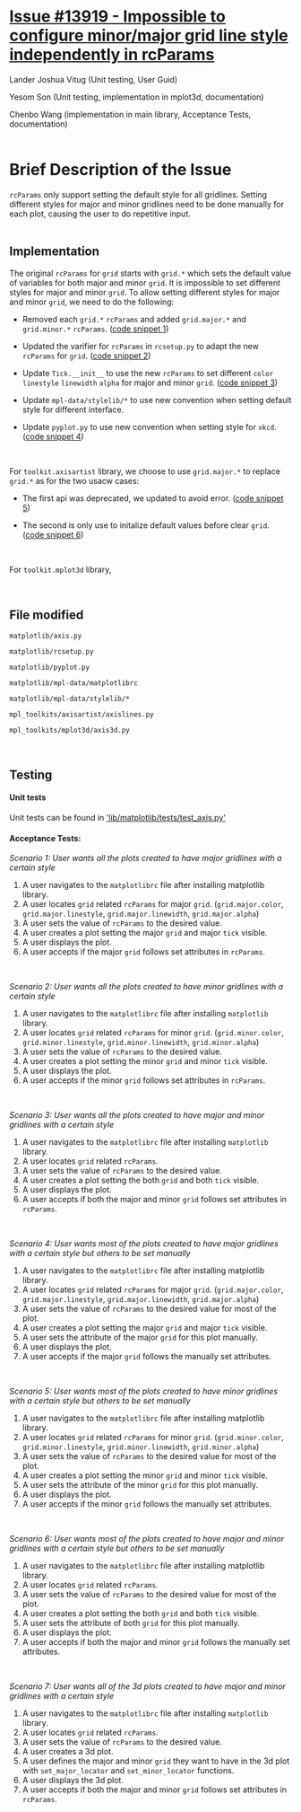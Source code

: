 # [Issue #13919 - Impossible to configure minor/major grid line style independently in rcParams](https://github.com/matplotlib/matplotlib/issues/13919)
Lander Joshua Vitug (Unit testing, User Guid)

Yesom Son (Unit testing, implementation in mplot3d, documentation)

Chenbo Wang (implementation in main library, Acceptance Tests, documentation) 
<br /><br />

# **Brief Description of the Issue**

`rcParams` only support setting the default style for all gridlines.  Setting different styles for major and minor gridlines need to be done manually for each plot, causing the user to do repetitive input.  
<br />

## **Implementation**

The original `rcParams` for `grid` starts with `grid.*` which sets the default value of variables for both major and minor `grid`.  It is impossible to set different styles for major and minor `grid`.  To allow setting different styles for major and minor `grid`, we need to do the following:

- Removed each `grid.*` `rcParams` and added `grid.major.*` and `grid.minor.*` `rcParams`.  ([code snippet 1]())  

- Updated the varifier for `rcParams` in `rcsetup.py` to adapt the new `rcParams` for `grid`.  ([code snippet 2]()) 

- Update `Tick.__init__` to use the new `rcParams` to set different `color` `linestyle` `linewidth` `alpha` for major and minor `grid`.  ([code snippet 3]()) 

- Update `mpl-data/stylelib/*` to use new convention when setting default style for different interface.

- Update `pyplot.py` to use new convention when setting style for `xkcd`.  ([code snippet 4]())

<br>

For `toolkit.axisartist` library, we choose to use `grid.major.*` to replace `grid.*` as for the two usacw cases:

- The first api was deprecated, we updated to avoid error.  ([code snippet 5]())

- The second is only use to initalize default values before clear `grid`.  ([code snippet 6]())

<br>
 
For `toolkit.mplot3d` library,

<br />

## **File modified**

`matplotlib/axis.py`

`matplotlib/rcsetup.py`

`matplotlib/pyplot.py`

`matplotlib/mpl-data/matplotlibrc`

`matplotlib/mpl-data/stylelib/*`

`mpl_toolkits/axisartist/axislines.py`

`mpl_toolkits/mplot3d/axis3d.py`


<br />

## **Testing**

#### **Unit tests**
Unit tests can be found in ['lib/matplotlib/tests/test_axis.py']()
<br />

#### **Acceptance Tests**:
*Scenario 1: User wants all the plots created to have major gridlines with a certain style*
1.  A user navigates to the `matplotlibrc` file after installing matplotlib library.
2.  A user locates `grid` related `rcParams` for major `grid`. (`grid.major.color`, `grid.major.linestyle`, `grid.major.linewidth`, `grid.major.alpha`)
3.  A user sets the value of `rcParams` to the desired value.
4.  A user creates a plot setting the major `grid` and major `tick` visible.
5.  A user displays the plot.
6.  A user accepts if the major `grid` follows set attributes in `rcParams`.

<br>

*Scenario 2: User wants all the plots created to have minor gridlines with a certain style*
1.  A user navigates to the `matplotlibrc` file after installing `matplotlib` library.
2.  A user locates `grid` related `rcParams` for minor `grid`. (`grid.minor.color`, `grid.minor.linestyle`, `grid.minor.linewidth`, `grid.minor.alpha`)
3.  A user sets the value of `rcParams` to the desired value.
4.  A user creates a plot setting the minor `grid` and minor `tick` visible.
5.  A user displays the plot.
6.  A user accepts if the minor `grid` follows set attributes in `rcParams`.

<br>

*Scenario 3: User wants all the plots created to have major and minor gridlines with a certain style*
1.  A user navigates to the `matplotlibrc` file after installing `matplotlib` library.
2.  A user locates `grid` related `rcParams`.
3.  A user sets the value of `rcParams` to the desired value.
4.  A user creates a plot setting the both `grid` and both `tick` visible.
5.  A user displays the plot.
6.  A user accepts if both the major and minor `grid` follows set attributes in `rcParams`.

<br>

*Scenario 4: User wants most of the plots created to have major gridlines with a certain style but others to be set manually*
1.  A user navigates to the `matplotlibrc` file after installing matplotlib library.
2.  A user locates `grid` related `rcParams` for major `grid`. (`grid.major.color`, `grid.major.linestyle`, `grid.major.linewidth`, `grid.major.alpha`)
3.  A user sets the value of `rcParams` to the desired value for most of the plot.
4.  A user creates a plot setting the major `grid` and major `tick` visible.
5.  A user sets the attribute of the major `grid` for this plot manually.
6.  A user displays the plot.
7.  A user accepts if the major `grid` follows the manually set attributes.

<br>

*Scenario 5: User wants most of the plots created to have minor gridlines with a certain style but others to be set manually*
1.  A user navigates to the `matplotlibrc` file after installing matplotlib library.
2.  A user locates `grid` related `rcParams` for minor `grid`. (`grid.minor.color`, `grid.minor.linestyle`, `grid.minor.linewidth`, `grid.minor.alpha`)
3.  A user sets the value of `rcParams` to the desired value for most of the plot.
4.  A user creates a plot setting the minor `grid` and minor `tick` visible.
5.  A user sets the attribute of the minor `grid` for this plot manually.
6.  A user displays the plot.
7.  A user accepts if the minor `grid` follows the manually set attributes.

<br>

*Scenario 6: User wants most of the plots created to have major and minor gridlines with a certain style but others to be set manually*
1.  A user navigates to the `matplotlibrc` file after installing matplotlib library.
2.  A user locates `grid` related `rcParams`.
3.  A user sets the value of `rcParams` to the desired value for most of the plot.
4.  A user creates a plot setting the both `grid` and both `tick` visible.
5.  A user sets the attribute of both `grid` for this plot manually.
6.  A user displays the plot.
7.  A user accepts if both the major and minor `grid` follows the manually set attributes.

<br>

*Scenario 7: User wants all of the 3d plots created to have major and minor gridlines with a certain style*
1.  A user navigates to the `matplotlibrc` file after installing `matplotlib` library.
2.  A user locates `grid` related `rcParams`.
3.  A user sets the value of `rcParams` to the desired value.
4.  A user creates a 3d plot.
5.  A user defines the major and minor `grid` they want to have in the 3d plot with `set_major_locator` and `set_minor_locator` functions.
6.  A user displays the 3d plot.
7.  A user accepts if both the major and minor `grid` follows set attributes in `rcParams`.

